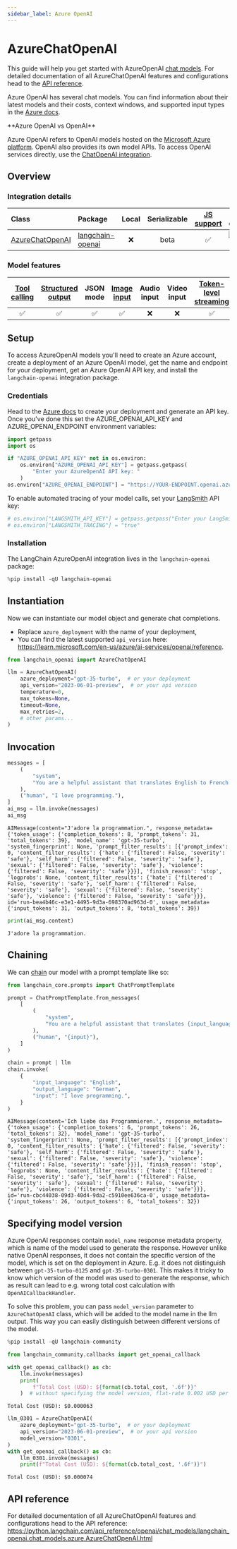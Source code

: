 ```yaml
---
sidebar_label: Azure OpenAI
---
```


# AzureChatOpenAI

This guide will help you get started with AzureOpenAI [chat models](/oss/concepts/chat_models). For detailed documentation of all AzureChatOpenAI features and configurations head to the [API reference](https://python.langchain.com/api_reference/openai/chat_models/langchain_openai.chat_models.azure.AzureChatOpenAI.html).

Azure OpenAI has several chat models. You can find information about their latest models and their costs, context windows, and supported input types in the [Azure docs](https://learn.microsoft.com/en-us/azure/ai-services/openai/concepts/models).

<Info>
**Azure OpenAI vs OpenAI**


Azure OpenAI refers to OpenAI models hosted on the [Microsoft Azure platform](https://azure.microsoft.com/en-us/products/ai-services/openai-service). OpenAI also provides its own model APIs. To access OpenAI services directly, use the [ChatOpenAI integration](/oss/integrations/chat/openai/).

</Info>

## Overview
### Integration details

| Class | Package | Local | Serializable | [JS support](https://js.langchain.com/docs/integrations/chat/azure) | Package downloads | Package latest |
| :--- | :--- | :---: | :---: |  :---: | :---: | :---: |
| [AzureChatOpenAI](https://python.langchain.com/api_reference/openai/chat_models/langchain_openai.chat_models.azure.AzureChatOpenAI.html) | [langchain-openai](https://python.langchain.com/api_reference/openai/index.html) | ❌ | beta | ✅ | ![PyPI - Downloads](https://img.shields.io/pypi/dm/langchain-openai?style=flat-square&label=%20) | ![PyPI - Version](https://img.shields.io/pypi/v/langchain-openai?style=flat-square&label=%20) |

### Model features
| [Tool calling](/oss/how-to/tool_calling) | [Structured output](/oss/how-to/structured_output/) | JSON mode | [Image input](/oss/how-to/multimodal_inputs/) | Audio input | Video input | [Token-level streaming](/oss/how-to/chat_streaming/) | Native async | [Token usage](/oss/how-to/chat_token_usage_tracking/) | [Logprobs](/oss/how-to/logprobs/) |
| :---: | :---: | :---: | :---: |  :---: | :---: | :---: | :---: | :---: | :---: |
| ✅ | ✅ | ✅ | ✅ | ❌ | ❌ | ✅ | ✅ | ✅ | ✅ |

## Setup

To access AzureOpenAI models you'll need to create an Azure account, create a deployment of an Azure OpenAI model, get the name and endpoint for your deployment, get an Azure OpenAI API key, and install the `langchain-openai` integration package.

### Credentials

Head to the [Azure docs](https://learn.microsoft.com/en-us/azure/ai-services/openai/chatgpt-quickstart?tabs=command-line%2Cpython-new&pivots=programming-language-python) to create your deployment and generate an API key. Once you've done this set the AZURE_OPENAI_API_KEY and AZURE_OPENAI_ENDPOINT environment variables:


```python
import getpass
import os

if "AZURE_OPENAI_API_KEY" not in os.environ:
    os.environ["AZURE_OPENAI_API_KEY"] = getpass.getpass(
        "Enter your AzureOpenAI API key: "
    )
os.environ["AZURE_OPENAI_ENDPOINT"] = "https://YOUR-ENDPOINT.openai.azure.com/"
```

To enable automated tracing of your model calls, set your [LangSmith](https://docs.smith.langchain.com/) API key:


```python
# os.environ["LANGSMITH_API_KEY"] = getpass.getpass("Enter your LangSmith API key: ")
# os.environ["LANGSMITH_TRACING"] = "true"
```

### Installation

The LangChain AzureOpenAI integration lives in the `langchain-openai` package:


```python
%pip install -qU langchain-openai
```

## Instantiation

Now we can instantiate our model object and generate chat completions.
- Replace `azure_deployment` with the name of your deployment,
- You can find the latest supported `api_version` here: https://learn.microsoft.com/en-us/azure/ai-services/openai/reference.


```python
from langchain_openai import AzureChatOpenAI

llm = AzureChatOpenAI(
    azure_deployment="gpt-35-turbo",  # or your deployment
    api_version="2023-06-01-preview",  # or your api version
    temperature=0,
    max_tokens=None,
    timeout=None,
    max_retries=2,
    # other params...
)
```

## Invocation


```python
messages = [
    (
        "system",
        "You are a helpful assistant that translates English to French. Translate the user sentence.",
    ),
    ("human", "I love programming."),
]
ai_msg = llm.invoke(messages)
ai_msg
```



```output
AIMessage(content="J'adore la programmation.", response_metadata={'token_usage': {'completion_tokens': 8, 'prompt_tokens': 31, 'total_tokens': 39}, 'model_name': 'gpt-35-turbo', 'system_fingerprint': None, 'prompt_filter_results': [{'prompt_index': 0, 'content_filter_results': {'hate': {'filtered': False, 'severity': 'safe'}, 'self_harm': {'filtered': False, 'severity': 'safe'}, 'sexual': {'filtered': False, 'severity': 'safe'}, 'violence': {'filtered': False, 'severity': 'safe'}}}], 'finish_reason': 'stop', 'logprobs': None, 'content_filter_results': {'hate': {'filtered': False, 'severity': 'safe'}, 'self_harm': {'filtered': False, 'severity': 'safe'}, 'sexual': {'filtered': False, 'severity': 'safe'}, 'violence': {'filtered': False, 'severity': 'safe'}}}, id='run-bea4b46c-e3e1-4495-9d3a-698370ad963d-0', usage_metadata={'input_tokens': 31, 'output_tokens': 8, 'total_tokens': 39})
```



```python
print(ai_msg.content)
```
```output
J'adore la programmation.
```
## Chaining

We can [chain](/oss/how-to/sequence/) our model with a prompt template like so:


```python
from langchain_core.prompts import ChatPromptTemplate

prompt = ChatPromptTemplate.from_messages(
    [
        (
            "system",
            "You are a helpful assistant that translates {input_language} to {output_language}.",
        ),
        ("human", "{input}"),
    ]
)

chain = prompt | llm
chain.invoke(
    {
        "input_language": "English",
        "output_language": "German",
        "input": "I love programming.",
    }
)
```



```output
AIMessage(content='Ich liebe das Programmieren.', response_metadata={'token_usage': {'completion_tokens': 6, 'prompt_tokens': 26, 'total_tokens': 32}, 'model_name': 'gpt-35-turbo', 'system_fingerprint': None, 'prompt_filter_results': [{'prompt_index': 0, 'content_filter_results': {'hate': {'filtered': False, 'severity': 'safe'}, 'self_harm': {'filtered': False, 'severity': 'safe'}, 'sexual': {'filtered': False, 'severity': 'safe'}, 'violence': {'filtered': False, 'severity': 'safe'}}}], 'finish_reason': 'stop', 'logprobs': None, 'content_filter_results': {'hate': {'filtered': False, 'severity': 'safe'}, 'self_harm': {'filtered': False, 'severity': 'safe'}, 'sexual': {'filtered': False, 'severity': 'safe'}, 'violence': {'filtered': False, 'severity': 'safe'}}}, id='run-cbc44038-09d3-40d4-9da2-c5910ee636ca-0', usage_metadata={'input_tokens': 26, 'output_tokens': 6, 'total_tokens': 32})
```


## Specifying model version

Azure OpenAI responses contain `model_name` response metadata property, which is name of the model used to generate the response. However unlike native OpenAI responses, it does not contain the specific version of the model, which is set on the deployment in Azure. E.g. it does not distinguish between `gpt-35-turbo-0125` and `gpt-35-turbo-0301`. This makes it tricky to know which version of the model was used to generate the response, which as result can lead to e.g. wrong total cost calculation with `OpenAICallbackHandler`.

To solve this problem, you can pass `model_version` parameter to `AzureChatOpenAI` class, which will be added to the model name in the llm output. This way you can easily distinguish between different versions of the model.


```python
%pip install -qU langchain-community
```


```python
from langchain_community.callbacks import get_openai_callback

with get_openai_callback() as cb:
    llm.invoke(messages)
    print(
        f"Total Cost (USD): ${format(cb.total_cost, '.6f')}"
    )  # without specifying the model version, flat-rate 0.002 USD per 1k input and output tokens is used
```
```output
Total Cost (USD): $0.000063
```

```python
llm_0301 = AzureChatOpenAI(
    azure_deployment="gpt-35-turbo",  # or your deployment
    api_version="2023-06-01-preview",  # or your api version
    model_version="0301",
)
with get_openai_callback() as cb:
    llm_0301.invoke(messages)
    print(f"Total Cost (USD): ${format(cb.total_cost, '.6f')}")
```
```output
Total Cost (USD): $0.000074
```
## API reference

For detailed documentation of all AzureChatOpenAI features and configurations head to the API reference: https://python.langchain.com/api_reference/openai/chat_models/langchain_openai.chat_models.azure.AzureChatOpenAI.html
